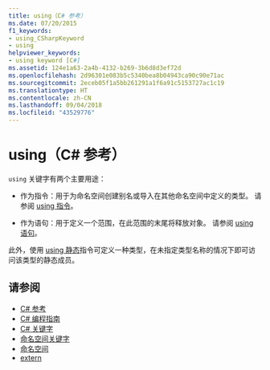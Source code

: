 ```yaml
---
title: using（C# 参考）
ms.date: 07/20/2015
f1_keywords:
- using_CSharpKeyword
- using
helpviewer_keywords:
- using keyword [C#]
ms.assetid: 124e1a63-2a4b-4132-b269-3b6d8d3ef72d
ms.openlocfilehash: 2d96301e083b5c5340bea8b04943ca90c90e71ac
ms.sourcegitcommit: 2eceb05f1a5bb261291a1f6a91c5153727ac1c19
ms.translationtype: HT
ms.contentlocale: zh-CN
ms.lasthandoff: 09/04/2018
ms.locfileid: "43529776"
---
```

# <a name="using-c-reference"></a>using（C# 参考）
`using` 关键字有两个主要用途：  
  
-   作为指令：用于为命名空间创建别名或导入在其他命名空间中定义的类型。 请参阅 [using 指令](../../../csharp/language-reference/keywords/using-directive.md)。  
  
-   作为语句：用于定义一个范围，在此范围的末尾将释放对象。 请参阅 [using 语句](../../../csharp/language-reference/keywords/using-statement.md)。  
  
此外，使用 [using 静态](using-static.md)指令可定义一种类型，在未指定类型名称的情况下即可访问该类型的静态成员。

## <a name="see-also"></a>请参阅

- [C# 参考](../../../csharp/language-reference/index.md)  
- [C# 编程指南](../../../csharp/programming-guide/index.md)  
- [C# 关键字](../../../csharp/language-reference/keywords/index.md)  
- [命名空间关键字](../../../csharp/language-reference/keywords/namespace-keywords.md)  
- [命名空间](../../../csharp/programming-guide/namespaces/index.md)  
- [extern](../../../csharp/language-reference/keywords/extern.md)
